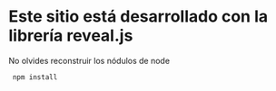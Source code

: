 # Este sitio está desarrollado con la librería reveal.js
 
 No olvides reconstruir los nódulos de node
 
 ```
  npm install
 ```
